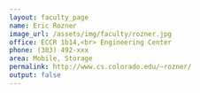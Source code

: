 ```yaml
---
layout: faculty_page
name: Eric Rozner
image_url: /assets/img/faculty/rozner.jpg
office: ECCR 1b14,<br> Engineering Center
phone: (303) 492-xxx
area: Mobile, Storage
permalink: http://www.cs.colorado.edu/~rozner/
output: false
---
```

